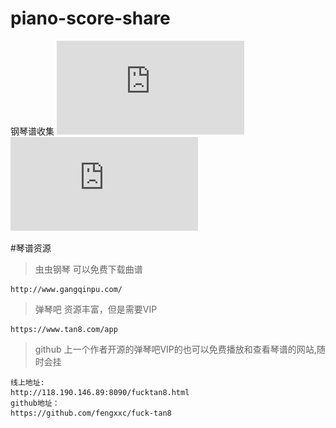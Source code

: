 # piano-score-share
钢琴谱收集
![幻昼](https://github.com/yang9uang/piano-score-share/blob/master/%E8%B5%B7%E9%A3%8E%E4%BA%86/%E8%B5%B7%E9%A3%8E%E4%BA%86%EF%BC%88%E7%8B%AC%E5%A5%8F%E7%89%88%EF%BC%89%EF%BC%8C%E8%B5%B7%E9%A3%8E%E4%BA%86%EF%BC%88%E7%8B%AC%E5%A5%8F%E7%89%88%EF%BC%89%E9%92%A2%E7%90%B4%E8%B0%B1%EF%BC%8C%E8%B5%B7%E9%A3%8E%E4%BA%86%EF%BC%88%E7%8B%AC%E5%A5%8F%E7%89%88%EF%BC%89%E9%92%A2%E7%90%B4%E8%B0%B1%E7%BD%91%EF%BC%8C%E8%B5%B7%E9%A3%8E%E4%BA%86%EF%BC%88%E7%8B%AC%E5%A5%8F%E7%89%88%EF%BC%89%E9%92%A2%E7%90%B4%E8%B0%B1%E5%A4%A7%E5%85%A8%EF%BC%8C%E8%99%AB%E8%99%AB%E9%92%A2%E7%90%B4%E8%B0%B1%E4%B8%8B%E8%BD%BD-www.gangqinpu.com.pdf)
![起风了](https://github.com/yang9uang/piano-score-share/blob/master/%E5%B9%BB%E6%98%BC/Illusionary%20Daytime.pdf)


#琴谱资源
> 虫虫钢琴 可以免费下载曲谱 
```http request
http://www.gangqinpu.com/
```
> 弹琴吧 资源丰富，但是需要VIP
```http request
https://www.tan8.com/app
```
> github 上一个作者开源的弹琴吧VIP的也可以免费播放和查看琴谱的网站,随时会挂
```http request
线上地址:
http://118.190.146.89:8090/fucktan8.html
github地址：
https://github.com/fengxxc/fuck-tan8
```
